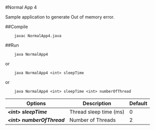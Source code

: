 #Normal App 4

Sample application to generate Out of memory error. 

##Compile

        javac NormalApp4.java

##Run

        java NormalApp4
or

        java NormalApp4 <int> sleepTime
or

        java NormalApp4 <int> sleepTime <int> numberOfThread



| Options  |  Description  | Default |
| --------|---------|-------|
|***\<int> sleepTime*** | Thread sleep time (ms) | 0 |
| ***\<int> numberOfThread*** | Number of Threads | 2 |
